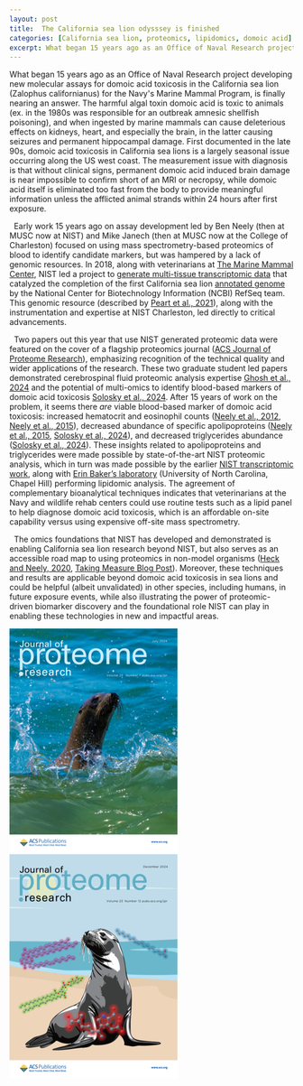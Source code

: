 ```yaml
---
layout: post
title:  The California sea lion odysssey is finished
categories: [California sea lion, proteomics, lipidomics, domoic acid]
excerpt: What began 15 years ago as an Office of Naval Research project
---
```


What began 15 years ago as an Office of Naval Research project developing new molecular assays for domoic acid toxicosis in the California sea lion (Zalophus californianus) for the Navy's Marine Mammal Program, is finally nearing an answer. The harmful algal toxin domoic acid is toxic to animals (ex. in the 1980s was responsible for an outbreak amnesic shellfish poisoning), and when ingested by marine mammals can cause deleterious effects on kidneys, heart, and especially the brain, in the latter causing seizures and permanent hippocampal damage. First documented in the late 90s, domoic acid toxicosis in California sea lions is a largely seasonal issue occurring along the US west coast. The measurement issue with diagnosis is that without clinical signs, permanent domoic acid induced brain damage is near impossible to confirm short of an MRI or necropsy, while domoic acid itself is eliminated too fast from the body to provide meaningful information unless the afflicted animal strands within 24 hours after first exposure. 

&nbsp; 
Early work 15 years ago on assay development led by Ben Neely (then at MUSC now at NIST) and Mike Janech (then at MUSC now at the College of Charleston) focused on using mass spectrometry-based proteomics of blood to identify candidate markers, but was hampered by a lack of genomic resources. In 2018, along with veterinarians at [The Marine Mammal Center](https://www.marinemammalcenter.org/), NIST led a project to [generate multi-tissue transcriptomic data](https://www.ncbi.nlm.nih.gov/bioproject/PRJNA498215) that catalyzed the completion of the first California sea lion [annotated genome](https://www.ncbi.nlm.nih.gov/datasets/genome/GCF_900631625.1/) by the National Center for Biotechnology Information (NCBI) RefSeq team. This genomic resource (described by [Peart et al., 2021](https://onlinelibrary.wiley.com/doi/10.1111/1755-0998.13443)), along with the instrumentation and expertise at NIST Charleston, led directly to critical advancements. 

&nbsp; 
Two papers out this year that use NIST generated proteomic data were featured on the cover of a flagship proteomics journal ([ACS Journal of Proteome Research](https://pubs.acs.org/journal/jprobs)), emphasizing recognition of the technical quality and wider applications of the research. These two graduate student led papers demonstrated cerebrospinal fluid proteomic analysis expertise [Ghosh et al., 2024](https://doi.org/10.1021/acs.jproteome.4c00103) and the potential of multi-omics to identify blood-based markers of domoic acid toxicosis [Solosky et al., 2024](https://pubs.acs.org/doi/10.1021/acs.jproteome.4c00820). After 15 years of work on the problem, it seems there *are* viable blood-based marker of domoic acid toxicosis: increased hematocrit and eosinophil counts ([Neely et al., 2012](https://doi.org/10.1186/1477-5956-10-18), [Neely et al., 2015](https://doi.org/10.1371/journal.pone.0123295)), decreased abundance of specific apolipoproteins ([Neely et al., 2015](https://doi.org/10.1371/journal.pone.0123295), [Solosky et al., 2024](https://pubs.acs.org/doi/10.1021/acs.jproteome.4c00820)), and decreased triglycerides abundance ([Solosky et al., 2024](https://pubs.acs.org/doi/10.1021/acs.jproteome.4c00820)). These insights related to apolipoproteins and triglycerides were made possible by state-of-the-art NIST proteomic analysis, which in turn was made possible by the earlier [NIST transcriptomic work](https://www.ncbi.nlm.nih.gov/bioproject/PRJNA498215), along with [Erin Baker’s laboratory](https://tarheels.live/bakerlab/) (University of North Carolina, Chapel Hill) performing lipidomic analysis. The agreement of complementary bioanalytical techniques indicates that veterinarians at the Navy and wildlife rehab centers could use routine tests such as a lipid panel to help diagnose domoic acid toxicosis, which is an affordable on-site capability versus using expensive off-site mass spectrometry. 

&nbsp; 
The omics foundations that NIST has developed and demonstrated is enabling California sea lion research beyond NIST, but also serves as an accessible road map to using proteomics in non-model organisms ([Heck and Neely, 2020](https://doi.org/10.1021/acs.jproteome.0c00448), [Taking Measure Blog Post](https://www.nist.gov/blogs/taking-measure/blood-sweat-and-genomes-quest-advance-measurement-science-non-model-organisms)). Moreover, these techniques and results are applicable beyond domoic acid toxicosis in sea lions and could be helpful (albeit unvalidated) in other species, including humans, in future exposure events, while also illustrating the power of proteomic-driven biomarker discovery and the foundational role NIST can play in enabling these technologies in new and impactful areas.

![Ghosh et al JPR cover](../images/jprobs.2024.23.issue-7.largecover.jpg)
![Solosky et al JPR cover](../images/jprobs.2024.23.issue-12.largecover-2.jpg)


&nbsp;  
&nbsp;  
&nbsp;  
